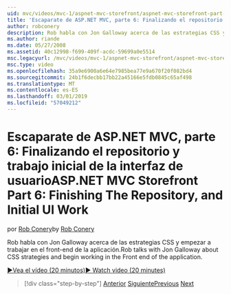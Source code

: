 ```yaml
---
uid: mvc/videos/mvc-1/aspnet-mvc-storefront/aspnet-mvc-storefront-part-6-finishing-the-repository-and-initial-ui-work
title: 'Escaparate de ASP.NET MVC, parte 6: Finalizando el repositorio y trabajo inicial de la interfaz de usuario | Microsoft Docs'
author: robconery
description: Rob habla con Jon Galloway acerca de las estrategias CSS y empezar a trabajar en el front-end de la aplicación.
ms.author: riande
ms.date: 05/27/2008
ms.assetid: 40c12998-f699-409f-acdc-59699a0e5514
msc.legacyurl: /mvc/videos/mvc-1/aspnet-mvc-storefront/aspnet-mvc-storefront-part-6-finishing-the-repository-and-initial-ui-work
msc.type: video
ms.openlocfilehash: 35a9e6900a6e64e7985bea77e9a670f20f082bd4
ms.sourcegitcommit: 24b1f6decbb17bb22a45166e5fdb0845c65af498
ms.translationtype: MT
ms.contentlocale: es-ES
ms.lasthandoff: 03/01/2019
ms.locfileid: "57049212"
---
```

<a name="aspnet-mvc-storefront-part-6-finishing-the-repository-and-initial-ui-work"></a><span data-ttu-id="27fda-103">Escaparate de ASP.NET MVC, parte 6: Finalizando el repositorio y trabajo inicial de la interfaz de usuario</span><span class="sxs-lookup"><span data-stu-id="27fda-103">ASP.NET MVC Storefront Part 6: Finishing The Repository, and Initial UI Work</span></span>
====================
<span data-ttu-id="27fda-104">por [Rob Conery](https://github.com/robconery)</span><span class="sxs-lookup"><span data-stu-id="27fda-104">by [Rob Conery](https://github.com/robconery)</span></span>

<span data-ttu-id="27fda-105">Rob habla con Jon Galloway acerca de las estrategias CSS y empezar a trabajar en el front-end de la aplicación.</span><span class="sxs-lookup"><span data-stu-id="27fda-105">Rob talks with Jon Galloway about CSS strategies and begin working in the Front end of the application.</span></span>

[<span data-ttu-id="27fda-106">&#9654;Vea el vídeo (20 minutos)</span><span class="sxs-lookup"><span data-stu-id="27fda-106">&#9654; Watch video (20 minutes)</span></span>](https://channel9.msdn.com/Blogs/ASP-NET-Site-Videos/aspnet-mvc-storefront-part-6-finishing-the-repository-and-initial-ui-work)

> [!div class="step-by-step"]
> <span data-ttu-id="27fda-107">[Anterior](aspnet-mvc-storefront-part-5-globalization.md)
> [Siguiente](aspnet-mvc-storefront-part-7-routing-and-ui-work.md)</span><span class="sxs-lookup"><span data-stu-id="27fda-107">[Previous](aspnet-mvc-storefront-part-5-globalization.md)
[Next](aspnet-mvc-storefront-part-7-routing-and-ui-work.md)</span></span>
